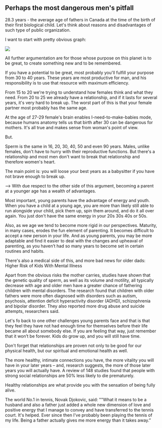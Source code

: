 Perhaps the most dangerous men's pitfall
----------------------------------------

28.3 years - the average age of fathers in Canada at the time of the birth of their first biological child. Let's think about reasons and disadvantages of such type of public organization.

I want to start with pretty obvious graph:

<img src="http://www.rebellesociety.com/wp-content/uploads/2015/10/wp-content-uploads-2014-05-nobel-prize.jpg">

All further argumentation are for those whose purpose on this planet is to be great, to create something new and to be remembered.

If you have a potential to be great, most probably you'll fulfill your purpose from 30 to 40 years. These years are most productive for man, and his responsibility is to use that resource with maximum efficiency.

From 15 to 20 we're trying to understand how females think and what they need. From 20 to 25 we already have a relationship, and if it lasts for several years, it's very hard to break up. The worst part of this is that your female partner most probably has the same age.

At the age of 27-29 female's brain enables I-need-to-make-babies mode, because humans anatomy tells us that birth after 30 can be dangerous for mothers. It's all true and makes sense from woman's point of view.

But.

Sperm is the same in 16, 20, 30, 40, 50 and even 90 years. Males, unlike females, don't have to hurry with their reproductive functions. But there's a relationship and most men don't want to break that relationship and therefore women's heart.

The main point is: you will loose your best years as a babysitter if you have not brave enough to break up.

--> With due respect to the other side of this argument, becoming a parent at a younger age has a wealth of advantages. 

Most important, young parents have the advantage of energy and youth. When you have a child at a young age, you are more than likely still able to run alongside your child, pick them up, spin them around, and do it all over again. You just don't have the same energy in your 20s 30s 40s or 50s. 

Also, as we age we tend to become more rigid in our perspectives. Maturity, in many cases, erodes the fun element of parenting. It becomes difficult to accept a new person in your life. 
And as young parents, you may be more adaptable and find it easier to deal with the changes and upheaval of parenting, as you haven’t had so many years to become set in certain routines and habits.

There's also a medical side of this, and more bad news for older dads: Higher Risk of Kids With Mental Illness

Apart from the obvious risks the mother carries, studies have shown that the genetic quality of sperm, as well as its volume and motility, all typically decrease with age and older men have a greater chance of fathering children with mental disorders.
The research found that children with older fathers were more often diagnosed with disorders such as autism, psychosis, attention deficit hyperactivity disorder (ADHD), schizophrenia and bipolar disorder. They also reported more drug abuse and suicide attempts, researchers said.

Let's fo back to one other challenges young parents face and that is that they feel they have not had enough time for themselves before their life became all about somebody else. If you are feeling that way, just remember that it won’t be forever. Kids do grow up, and you will still have time. 

Don't forget that relationships are proven not only to be good for our physical health, but our spiritual and emotional health as well. 

The more healthy, intimate connections you have, the more vitality you will have in your later years – and, research suggests, the more of those later years you will actually have. A review of 148 studies found that people with strong social relationships are 50% less likely to die prematurely.

Healthy relationships are what provide you with the sensation of being fully alive.

The world No.1 in tennis, Novak Djokovic, said: ""What it means to be a husband and also a father just added a whole new dimension of love and positive energy that I manage to convey and have transferred to the tennis court. It's helped. Ever since then I've probably been playing the tennis of my life. Being a father actually gives me more energy than it takes away.” 


